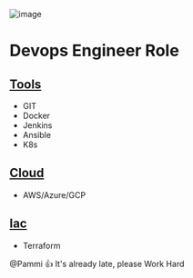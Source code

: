 ![image](https://github.com/pammietl4/3_try/assets/63113628/c10d2298-40c0-4f47-8358-e2e81ac13a20)


# **Devops Engineer Role**

## <u>Tools</u>

* GIT
* Docker
* Jenkins
* Ansible
* K8s


## <u>Cloud</u>
 * AWS/Azure/GCP

 ## <u>Iac</u>
  * Terraform

@Pammi :+1: It's already late, please Work Hard

